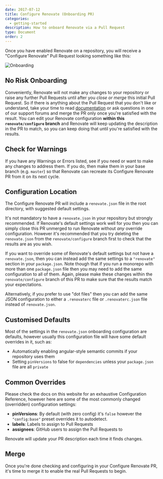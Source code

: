 ```yaml
---
date: 2017-07-12
title: Configure Renovate (Onboarding PR)
categories:
  - getting-started
description: How to onboard Renovate via a Pull Request
type: Document
order: 2
---
```


Once you have enabled Renovate on a repository, you will receive a "Configure Renovate" Pull Request looking something like this:

![Onboarding](/images/screenshots/onboarding.png)

## No Risk Onboarding

Conveniently, Renovate will not make any changes to your repository or raise any further Pull Requests until after you _close or merge_ this initial Pull Request. So if there is anything about the Pull Request that you don't like or understand, take your time to read [documentation](/docs) or ask questions in one of our support forums and merge the PR only once you're satisfied with the result. You can edit your Renovate configuration **within this `renovate/configure` branch** and Renovate will keep updating the description in the PR to match, so you can keep doing that until you're satisfied with the results.

## Check for Warnings

If you have any Warnings or Errors listed, see if you need or want to make any changes to address them. If you do, then make them in your base branch (e.g. `master`) so that Renovate can recreate its Configure Renovate PR from it on its next cycle.

## Configuration Location

The Configure Renovate PR will include a `renovate.json` file in the root directory, with suggested default settings.

It's not mandatory to have a `renovate.json` in your repository but strongly recommended. If Renovate's default settings work well for you then you can simply close this PR unmerged to run Renovate without _any_ override configuration. However it's recommended that you try deleting the `renovate.json` from the `renovate/configure` branch first to check that the results are as you wish.

If you want to override some of Renovate's default settings but not have a `renovate.json`, then you can instead add the same settings to a `"renovate"` section in your `package.json`. Note though that if you run a monorepo with more than one `package.json` file then you may need to add the same configuration to all of them. Again, please make these changes within the `renovate/configure` branch of this PR to make sure that the results match your expectations.

Alternatively, if you prefer to use "dot files" then you can add the same JSON configuration to either a `.renovaterc` file or `.renovaterc.json` file instead of `renovate.json`.

## Customised Defaults

Most of the settings in the `renovate.json` onboarding configuration are defaults, however usually this configuration file will have some default overrides in it, such as:

* Automatically enabling angular-style semantic commits if your repository uses them
* Setting `pinVersions` to false for `dependencies` unless your `package.json` file are all `private`

## Common Overrides

Please check the docs on this website for an exhaustive Configuration Reference, however here are some of the most commonly changed (overridden) configuration settings:

* **pinVersions**: By default (with zero config) it's `false` however the `"config:base"` preset overrides it to autodetect.
* **labels**: Labels to assign to Pull Requests
* **assignees**: GitHub users to assign the Pull Requests to

Renovate will update your PR description each time it finds changes.

## Merge

Once you're done checking and configuring in your Configure Renovate PR, it's time to merge it to enable the real Pull Requests to begin.

